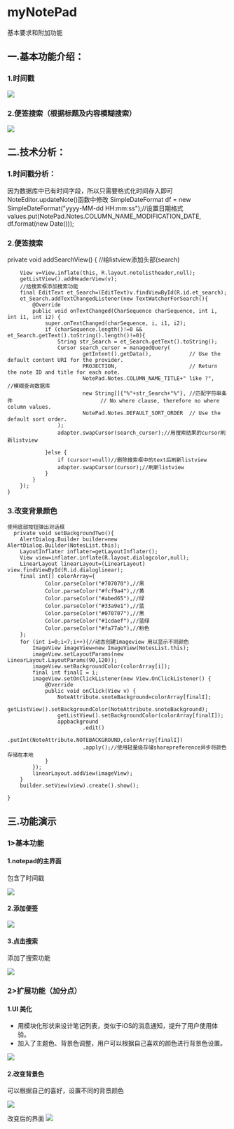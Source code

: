 # myNotePad
基本要求和附加功能  
## 一.基本功能介绍：
### 1.时间戳



![](https://i.loli.net/2018/06/05/5b156850c1252.png)

### 2.便签搜索（根据标题及内容模糊搜索）

![](https://i.loli.net/2018/06/05/5b1569788e10f.png)






## 二.技术分析：
### 1.时间戳分析：
因为数据库中已有时间字段，所以只需要格式化时间存入即可
NoteEditor.updateNote()函数中修改
        SimpleDateFormat df = new SimpleDateFormat("yyyy-MM-dd HH:mm:ss");//设置日期格式</br>
        values.put(NotePad.Notes.COLUMN_NAME_MODIFICATION_DATE, df.format(new Date()));
 ### 2.便签搜索
   private void addSearchView() 
   {
        //给listview添加头部(search)

        View v=View.inflate(this, R.layout.notelistheader,null);
        getListView().addHeaderView(v);
        //给搜索框添加搜索功能
        final EditText et_Search=(EditText)v.findViewById(R.id.et_search);
        et_Search.addTextChangedListener(new TextWatcherForSearch(){
            @Override
            public void onTextChanged(CharSequence charSequence, int i, int i1, int i2) {
                super.onTextChanged(charSequence, i, i1, i2);
                if (charSequence.length()!=0 && et_Search.getText().toString().length()!=0){
                    String str_Search = et_Search.getText().toString();
                    Cursor search_cursor = managedQuery(
                            getIntent().getData(),            // Use the default content URI for the provider.
                            PROJECTION,                       // Return the note ID and title for each note.
                            NotePad.Notes.COLUMN_NAME_TITLE+" like ?",     //模糊查询数据库
                            new String[]{"%"+str_Search+"%"}, //匹配字符串条件                            // No where clause, therefore no where column values.
                            NotePad.Notes.DEFAULT_SORT_ORDER  // Use the default sort order.
                    );
                    adapter.swapCursor(search_cursor);//用搜索结果的cursor刷新listview
    
                }else {
                    if (cursor!=null)//删除搜索框中的text后刷新listview
                    adapter.swapCursor(cursor);//刷新listview
                }
            }
        });
    }
 ### 3.改变背景颜色
    使用底部按钮弹出对话框
      private void setBackgroundTwo(){
        AlertDialog.Builder builder=new AlertDialog.Builder(NotesList.this);
        LayoutInflater inflater=getLayoutInflater();
        View view=inflater.inflate(R.layout.dialogcolor,null);
        LinearLayout linearLayout=(LinearLayout) view.findViewById(R.id.dialoglinear);
        final int[] colorArray={
                Color.parseColor("#707070"),//黑
                Color.parseColor("#fcf9a4"),//黄
                Color.parseColor("#abed65"),//绿
                Color.parseColor("#33a9e1"),//蓝
                Color.parseColor("#070707"),//黑
                Color.parseColor("#1cdaef"),//蓝绿
                Color.parseColor("#fa77ab"),//粉色
        };
        for (int i=0;i<7;i++){//动态创建imageview 用以显示不同颜色
            ImageView imageView=new ImageView(NotesList.this);
            imageView.setLayoutParams(new LinearLayout.LayoutParams(90,120));
            imageView.setBackgroundColor(colorArray[i]);
            final int finalI = i;
            imageView.setOnClickListener(new View.OnClickListener() {
                @Override
                public void onClick(View v) {
                    NoteAttribute.snoteBackground=colorArray[finalI];
                    getListView().setBackgroundColor(NoteAttribute.snoteBackground);
                    getListView().setBackgroundColor(colorArray[finalI]);
                    appbackground
                            .edit()
                            .putInt(NoteAttribute.NOTEBACKGROUND,colorArray[finalI])
                            .apply();//使用轻量级存储sharepreference异步将颜色存储在本地
                }
            });
            linearLayout.addView(imageView);
        }
        builder.setView(view).create().show();
    
    }
## 三.功能演示
### 1>基本功能
#### 1.notepad的主界面</br>
包含了时间戳

![](https://i.loli.net/2018/06/05/5b1568f942ebc.png)

#### 2.添加便签</br>


![](https://i.loli.net/2018/06/05/5b15693502380.png)

#### 3.点击搜索</br>
添加了搜索功能

![](https://i.loli.net/2018/06/05/5b1569788e10f.png)



### 2>扩展功能（加分点）
#### 1.UI 美化
- 用模块化形状来设计笔记列表，类似于iOS的消息通知，提升了用户使用体验。
- 加入了主题色、背景色调整，用户可以根据自己喜欢的颜色进行背景色设置。
​

![](https://i.loli.net/2018/06/05/5b1569d566927.png)

#### 2.改变背景色
可以根据自己的喜好，设置不同的背景颜色


![](https://i.loli.net/2018/06/05/5b1569ee93370.png)

改变后的界面
![](https://i.loli.net/2018/06/05/5b156a01c604b.png)




